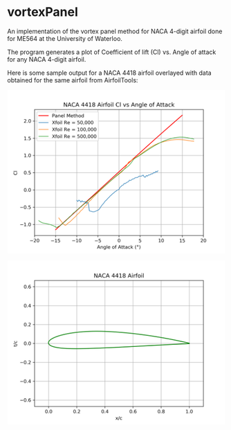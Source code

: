 # vortexPanel
An implementation of the vortex panel method for NACA 4-digit airfoil done for ME564 at the University of Waterloo.

The program generates a plot of Coefficient of lift (Cl) vs. Angle of attack for any NACA 4-digit airfoil.

Here is some sample output for a NACA 4418 airfoil overlayed with data obtained for the same airfoil from AirfoilTools:

![plot1](./Plots/cl_result.png)

![plot2](./Plots/airfoil.png)
